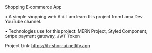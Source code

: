 Shopping E-commerce App

•	A simple shopping web Api. I am learn this project from Lama Dev YouTube channel.

•	Technologies use for this project: MERN Project, Styled Component, Stripe payment gateway, JWT Token

Project Link: https://ih-shop-ui.netlify.app


